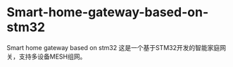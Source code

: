 # Smart-home-gateway-based-on-stm32
Smart home gateway based on stm32
这是一个基于STM32开发的智能家庭网关，支持多设备MESH组网。
